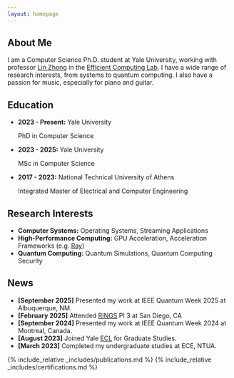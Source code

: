 ```yaml
---
layout: homepage
---
```


## About Me

I am a Computer Science Ph.D. student at Yale University, working with professor [Lin Zhong](https://www.linzhong.org) in the [Efficient Computing Lab](http://www.yecl.org). 
I have a wide range of research interests, from systems to quantum computing.
I also have a passion for music, especially for piano and guitar. 

## Education
- **2023 - Present:** Yale University

    PhD in Computer Science

- **2023 - 2025:** Yale University

    MSc in Computer Science

- **2017 - 2023:** National Technical University of Athens

    Integrated Master of Electrical and Computer Engineering

## Research Interests

- **Computer Systems:** Operating Systems, Streaming Applications 
- **High-Performance Computing:** GPU Acceleration, Acceleration Frameworks (e.g. [Ray](https://www.ray.io))
- **Quantum Computing:** Quantum Simulations, Quantum Computing Security

## News
- **[September 2025]** Presented my work at IEEE Quantum Week 2025 at Albuquerque, NM.
- **[February 2025]** Attended [RINGS](https://rings-vo.org) PI 3 at San Diego, CA
- **[September 2024]** Presented my work at IEEE Quantum Week 2024 at Montreal, Canada. 
- **[August 2023]** Joined Yale [ECL](http://www.yecl.org) for Graduate Studies. 
- **[March 2023]** Completed my undergraduate studies at ECE, NTUA.

{% include_relative _includes/publications.md %}
{% include_relative _includes/certifications.md %}